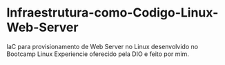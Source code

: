 # Infraestrutura-como-Codigo-Linux-Web-Server
IaC para provisionamento de Web Server no Linux desenvolvido no Bootcamp Linux Experiencie oferecido pela DIO e feito por mim.
